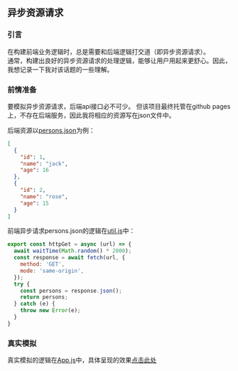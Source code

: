 ## 异步资源请求

### 引言

在构建前端业务逻辑时，总是需要和后端逻辑打交道（即异步资源请求）。  
通常，构建出良好的异步资源请求的处理逻辑，能够让用户用起来更舒心。因此，我想记录一下我对该话题的一些理解。

### 前情准备

要模拟异步资源请求，后端api接口必不可少。 
但该项目最终托管在github pages上，不存在后端服务，因此我将相应的资源写在json文件中。

后端资源以[persons.json](src/services/persons.json)为例：  
```json
[
  {
    "id": 1,
    "name": "jack",
    "age": 16
  },
  {
    "id": 2,
    "name": "rose",
    "age": 15
  }
]
```

前端异步请求persons.json的逻辑在[util.js](src/util.js)中：
```js
export const httpGet = async (url) => {
  await waitTime(Math.random() * 2000);
  const response = await fetch(url, {
    method: 'GET',
    mode: 'same-origin',
  });
  try {
    const persons = response.json();
    return persons;
  } catch (e) {
    throw new Error(e);
  }
}
```

### 真实模拟

真实模拟的逻辑在[App.js](src/App.js)中，具体呈现的效果[点击此处]()